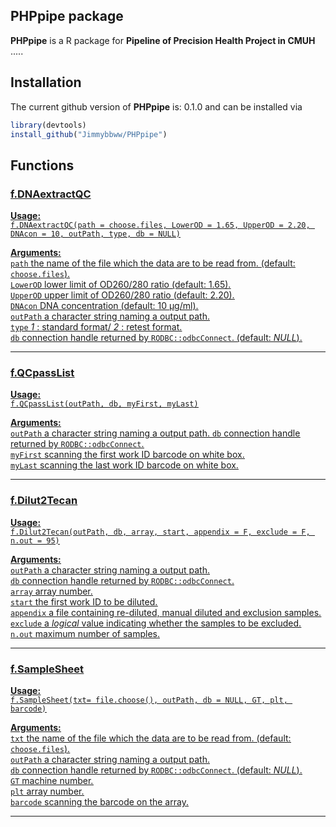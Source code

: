 

## <i class="fa fa-map" aria-hidden="true"></i> PHPpipe package

**PHPpipe** is a R package for **Pipeline of Precision Health Project in CMUH** .....

## <i class="fa fa-rocket" aria-hidden="true"></i> Installation

The current github version of **PHPpipe** is: 0.1.0 and can be installed via

``` r
library(devtools)
install_github("Jimmybbww/PHPpipe")
```

## <i class="fa fa-rocket" aria-hidden="true"></i> Functions

### <u>f.DNAextractQC<u>
**Usage:**  
`f.DNAextractQC(path = choose.files, LowerOD = 1.65, UpperOD = 2.20, DNAcon = 10, outPath, type, db = NULL)`  


**Arguments:**  
`path`  the name of the file which the data are to be read from.  (default: `choose.files`).  
`LowerOD` lower limit of OD260/280 ratio (default: 1.65).  
`UpperOD` upper limit of OD260/280 ratio (default: 2.20).  
`DNAcon` DNA concentration (default: 10 µg/ml).  
`outPath` a character string naming a output path.  
`type` *1* : standard format/ *2* : retest format.  
`db` connection handle returned by `RODBC::odbcConnect`. (default: *NULL*).  

---
### <u>f.QCpassList<u>
**Usage:**  
`f.QCpassList(outPath, db, myFirst, myLast)`  


**Arguments:**  
`outPath` a character string naming a output path.
`db` connection handle returned by `RODBC::odbcConnect`.   
`myFirst` scanning the first work ID barcode on white box.   
`myLast` scanning the last work ID barcode on white box.  

---

### <u>f.Dilut2Tecan<u>
**Usage:**  
`f.Dilut2Tecan(outPath, db, array, start, appendix = F, exclude = F, n.out = 95)`  


**Arguments:**  
`outPath` a character string naming a output path.  
`db` connection handle returned by `RODBC::odbcConnect`.  
`array` array number.  
`start` the first work ID to be diluted.  
`appendix`  a file containing re-diluted, manual diluted and exclusion samples.  
`exclude` a *logical* value indicating whether the samples to be excluded.  
`n.out` maximum number of samples.  

---
### <u>f.SampleSheet<u>
**Usage:**  
`f.SampleSheet(txt= file.choose(), outPath, db = NULL, GT, plt, barcode)`  


  **Arguments:**  
  `txt` the name of the file which the data are to be read from.  (default: `choose.files`).  
  `outPath` a character string naming a output path.  
  `db` connection handle returned by `RODBC::odbcConnect`. (default: *NULL*).  
  `GT` machine number.  
  `plt` array number.  
  `barcode` scanning the barcode on the array.  

---